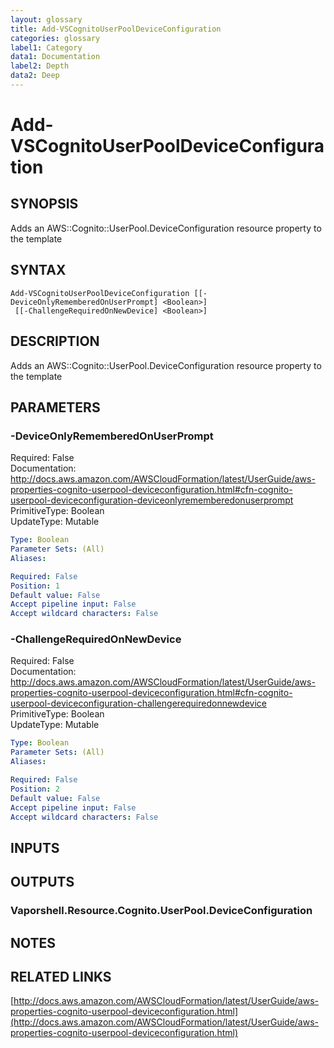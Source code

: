 ```yaml
---
layout: glossary
title: Add-VSCognitoUserPoolDeviceConfiguration
categories: glossary
label1: Category
data1: Documentation
label2: Depth
data2: Deep
---
```


# Add-VSCognitoUserPoolDeviceConfiguration

## SYNOPSIS
Adds an AWS::Cognito::UserPool.DeviceConfiguration resource property to the template

## SYNTAX

```
Add-VSCognitoUserPoolDeviceConfiguration [[-DeviceOnlyRememberedOnUserPrompt] <Boolean>]
 [[-ChallengeRequiredOnNewDevice] <Boolean>]
```

## DESCRIPTION
Adds an AWS::Cognito::UserPool.DeviceConfiguration resource property to the template

## PARAMETERS

### -DeviceOnlyRememberedOnUserPrompt
Required: False    
Documentation: http://docs.aws.amazon.com/AWSCloudFormation/latest/UserGuide/aws-properties-cognito-userpool-deviceconfiguration.html#cfn-cognito-userpool-deviceconfiguration-deviceonlyrememberedonuserprompt    
PrimitiveType: Boolean    
UpdateType: Mutable

```yaml
Type: Boolean
Parameter Sets: (All)
Aliases: 

Required: False
Position: 1
Default value: False
Accept pipeline input: False
Accept wildcard characters: False
```

### -ChallengeRequiredOnNewDevice
Required: False    
Documentation: http://docs.aws.amazon.com/AWSCloudFormation/latest/UserGuide/aws-properties-cognito-userpool-deviceconfiguration.html#cfn-cognito-userpool-deviceconfiguration-challengerequiredonnewdevice    
PrimitiveType: Boolean    
UpdateType: Mutable

```yaml
Type: Boolean
Parameter Sets: (All)
Aliases: 

Required: False
Position: 2
Default value: False
Accept pipeline input: False
Accept wildcard characters: False
```

## INPUTS

## OUTPUTS

### Vaporshell.Resource.Cognito.UserPool.DeviceConfiguration

## NOTES

## RELATED LINKS

[http://docs.aws.amazon.com/AWSCloudFormation/latest/UserGuide/aws-properties-cognito-userpool-deviceconfiguration.html](http://docs.aws.amazon.com/AWSCloudFormation/latest/UserGuide/aws-properties-cognito-userpool-deviceconfiguration.html)

